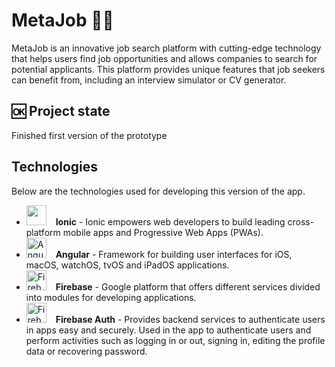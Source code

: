 # MetaJob 🔎💼

MetaJob is an innovative job search platform with cutting-edge technology that helps users find job opportunities and allows companies to search for potential applicants. This platform provides unique features that job seekers can benefit from, including an interview simulator or CV generator.


## :ok: Project state
Finished first version of the prototype

## Technologies
Below are the technologies used for developing this version of the app.
* <img src="https://styles.redditmedia.com/t5_320ze/styles/communityIcon_qomtlzo996u61.jpg" width="32"/> &ensp; **Ionic** - Ionic empowers web developers to build leading cross-platform mobile apps and Progressive Web Apps (PWAs).
* <img src="https://upload.wikimedia.org/wikipedia/commons/thumb/c/cf/Angular_full_color_logo.svg/1200px-Angular_full_color_logo.svg.png" alt="Angular" width="32"/> &ensp; **Angular** - Framework for building user interfaces  for iOS, macOS, watchOS, tvOS and iPadOS applications.
* <img src="https://miro.medium.com/max/400/1*JktK87FL_sqDDnuxHxe6Fw.png" alt="Firebase" width="32"/> &ensp; **Firebase** - Google platform that offers different services divided into modules for developing applications.
* <img src="https://s3.amazonaws.com/cdn.hotglue.xyz/images/logos/firebase-auth.png" alt="Firebase Auth" width="32"/> &ensp; **Firebase Auth** - Provides backend services to authenticate users in apps easy and securely. Used in the app to authenticate users and perform activities such as logging in or out, signing in, editing the profile data or recovering password.
